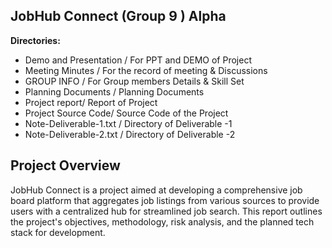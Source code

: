 ## JobHub Connect (Group 9 ) Alpha

**Directories:**

- Demo and Presentation / For PPT and DEMO of Project
- Meeting Minutes / For the record of meeting & Discussions
- GROUP INFO / For Group members Details & Skill Set
- Planning Documents / Planning Documents
- Project report/ Report of Project
- Project Source Code/ Source Code of the Project
- Note-Deliverable-1.txt / Directory of Deliverable -1
- Note-Deliverable-2.txt / Directory of Deliverable -2 


## Project Overview
JobHub Connect is a project aimed at developing a comprehensive job board platform that aggregates job listings from various sources to provide users with a centralized hub for streamlined job search. This report outlines the project's objectives, methodology, risk analysis, and the planned tech stack for development.
